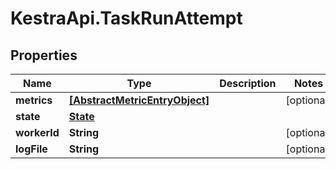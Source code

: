 # KestraApi.TaskRunAttempt

## Properties

Name | Type | Description | Notes
------------ | ------------- | ------------- | -------------
**metrics** | [**[AbstractMetricEntryObject]**](AbstractMetricEntryObject.md) |  | [optional] 
**state** | [**State**](State.md) |  | 
**workerId** | **String** |  | [optional] 
**logFile** | **String** |  | [optional] 


